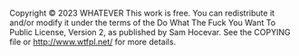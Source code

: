 Copyright © 2023 WHATEVER
This work is free. You can redistribute it and/or modify it under the
terms of the Do What The Fuck You Want To Public License, Version 2,
as published by Sam Hocevar. See the COPYING file or http://www.wtfpl.net/ 
for more details.
